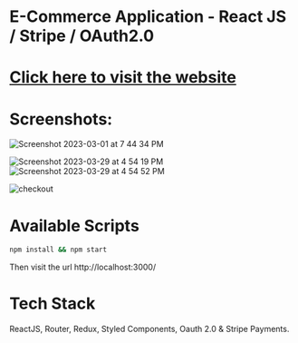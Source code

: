  
#  E-Commerce Application  - React JS / Stripe / OAuth2.0
  

# [Click here to visit the website](https://venerable-cocada-4069b3.netlify.app/) 


# Screenshots:

![Screenshot 2023-03-01 at 7 44 34 PM](https://user-images.githubusercontent.com/2153396/227244001-abd106d4-ef01-4136-8f1b-ffe6c5424d00.png)

![Screenshot 2023-03-29 at 4 54 19 PM](https://user-images.githubusercontent.com/2153396/228579573-c203051a-fc29-4489-b157-2de0981a9a4d.png)
![Screenshot 2023-03-29 at 4 54 52 PM](https://user-images.githubusercontent.com/2153396/228579984-82d8a32b-f15a-466b-91a3-adeae0fba8f8.png)


![checkout](https://user-images.githubusercontent.com/2153396/235770598-23e14241-876e-4f0d-a832-df0431b36512.png)



# Available Scripts

```sh
npm install && npm start
```

Then visit the url http://localhost:3000/



# Tech Stack
ReactJS, Router, Redux, Styled Components, Oauth 2.0 &  Stripe Payments. 

 


 
